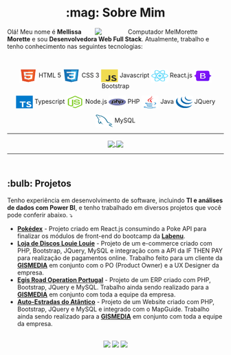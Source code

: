 <header>
<h1>:mag: Sobre Mim</h1>
<img src="https://raw.githubusercontent.com/MicaelliMedeiros/micaellimedeiros/master/image/computer-illustration.png" min-width="500px" max-width="500px" width="300px" align="right" alt="Computador MelMorette">
	
<p align="left"> 
<!-- 	na <strong><a href="https://www.gismedia.pt/pt-pt/">GISMEDIA</a></strong> -->
	Olá! Meu nome é <strong>Mellissa Morette</strong> e sou <strong>Desenvolvedora Web Full Stack</strong>.
	Atualmente, trabalho e tenho conhecimento nas seguintes tecnologias:
</p>
	
<br>
	
<p align="left">
	<p align="center">
		<img align="center" alt="Mel-HTML" height="30" width="40" src="https://raw.githubusercontent.com/devicons/devicon/master/icons/html5/html5-original.svg"> HTML 5
		<img align="center" alt="Mel-CSS" height="30" width="40" src="https://raw.githubusercontent.com/devicons/devicon/master/icons/css3/css3-original.svg"> CSS 3
		<img align="center" alt="Mel-Js" height="30" width="40" src="https://raw.githubusercontent.com/devicons/devicon/master/icons/javascript/javascript-original.svg"> Javascript
		<img align="center" alt="Mel-React" height="30" width="40" src="https://raw.githubusercontent.com/devicons/devicon/master/icons/react/react-original.svg"> React.js
		<img align="center" alt="Mel-Bootstrap" height="30" width="40" src="https://raw.githubusercontent.com/devicons/devicon/master/icons/bootstrap/bootstrap-original.svg"> Bootstrap
	</p>
	<p align="center">
		<img align="center" alt="Mel-Ts" height="30" width="40" src="https://raw.githubusercontent.com/devicons/devicon/master/icons/typescript/typescript-original.svg"> Typescript
		<img align="center" alt="Mel-Node" height="30" width="40" src="https://raw.githubusercontent.com/devicons/devicon/master/icons/nodejs/nodejs-original.svg"> Node.js
		<img align="center" alt="Mel-PHP" height="30" width="40" src="https://raw.githubusercontent.com/devicons/devicon/master/icons/php/php-original.svg"> PHP
		<img align="center" alt="Mel-Java" height="30" width="40" src="https://raw.githubusercontent.com/devicons/devicon/master/icons/java/java-original.svg"> Java
		<img align="center" alt="Mel-Bootstrap" height="30" width="40" src="https://raw.githubusercontent.com/devicons/devicon/master/icons/jquery/jquery-original.svg"> JQuery
	</p>
	<p align="center">
		<img align="center" alt="Mel-Mysql" height="30" width="40" src="https://raw.githubusercontent.com/devicons/devicon/master/icons/mysql/mysql-original.svg"> MySQL
	</p>
</p>

<hr>

<div align="center">
	<a href="https://github.com/MelMorette">
		<img width="45%" align="center" src="https://github-readme-stats.vercel.app/api?username=MelMorette&show_icons=true&theme=transparent&include_all_commits=true&count_private=false&show_icons=true"/>
		<img width="30%" align="center" src="https://github-readme-stats.vercel.app/api/top-langs/?username=MelMorette&layout=compact&langs_count=7&theme=transparent&show_icons=true"/>
	</a>
</div>

<hr>
</header>

<main>
	<h2>:bulb: Projetos</h2>
	<p align="left">
  	Tenho experiência em desenvolvimento de software, incluindo <strong>TI e análises de dados com Power BI</strong>, e tenho trabalhado em diversos projetos que você pode conferir abaixo. ⤵️
	</p>
	<ul>
		<li><a href="http://pokedex-mellissa-morette.surge.sh/" target="_blank"><strong>Pokédex</strong></a> - Projeto criado em React.js consumindo a Poke API para finalizar os módulos de front-end do bootcamp da <strong><a href="https://www.labenu.com.br/" target="_blank">Labenu</a></strong>.</li>
		<li><a href="https://www.louielouie.biz" target="_blank"><strong>Loja de Discos Louie Louie</strong></a> - Projeto de um e-commerce criado com PHP, Bootstrap, JQuery, MySQL e integração com a API da IF THEN PAY para realização de pagamentos online. Trabalho feito para um cliente da <strong><a href="https://www.gismedia.pt/pt-pt/" target="_blank">GISMEDIA</a></strong> em conjunto com o PO (Product Owner) e a UX Designer da empresa.</li>
		<li><a href="https://www.egisportugal.pt/pt/" target="_blank"><strong>Egis Road Operation Portugal</strong></a> - Projeto de um ERP criado com PHP, Bootstrap, JQuery e MySQL. Trabalho ainda sendo realizado para a <strong><a href="https://www.gismedia.pt/pt-pt/" target="_blank">GISMEDIA</a></strong> em conjunto com toda a equipe da empresa.</li>
		<li><a href="https://www.aeatlantico.pt/pt/" target="_blank"><strong>Auto-Estradas do Atântico</strong></a> - Projeto de um Website criado com PHP, Bootstrap, JQuery e MySQL e integrado com o MapGuide. Trabalho ainda sendo realizado para a <strong><a href="https://www.gismedia.pt/pt-pt/" target="_blank">GISMEDIA</a></strong> em conjunto com toda a equipe da empresa.</li>
	</ul>
<br>
</main>

<footer>
	<div align="center">
		<a href="https://instagram.com/mellissa_morette" target="_blank"><img src="https://img.shields.io/badge/-Instagram-%23E4405F?style=for-the-badge&logo=instagram&logoColor=white" target="_blank"></a>
		<a href = "mailto:mellissamorette@outlook.pt"><img src="https://img.shields.io/badge/-Outlook-%23333?style=for-the-badge&logo=microsoft&logoColor=white" target="_blank"></a>
		<a href="https://www.linkedin.com/in/mellissa-morette/" target="_blank"><img src="https://img.shields.io/badge/-LinkedIn-%230077B5?style=for-the-badge&logo=linkedin&logoColor=white" target="_blank"></a> 
	</div> 
</footer>

